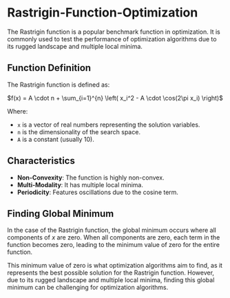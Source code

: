 # Rastrigin-Function-Optimization

The Rastrigin function is a popular benchmark function in optimization. It is commonly used to test the performance of optimization algorithms due to its rugged landscape and multiple local minima.

## Function Definition
The Rastrigin function is defined as:

$f(x) = A \cdot n + \sum_{i=1}^{n} \left( x_i^2 - A \cdot \cos(2\pi x_i) \right)$

Where:
- `x` is a vector of real numbers representing the solution variables.
- `n` is the dimensionality of the search space.
- `A` is a constant (usually 10).

## Characteristics
- **Non-Convexity**: The function is highly non-convex.
- **Multi-Modality**: It has multiple local minima.
- **Periodicity**: Features oscillations due to the cosine term.

## Finding Global Minimum
In the case of the Rastrigin function, the global minimum occurs where all components of $x$ are zero. When all components are zero, each term in the function becomes zero, leading to the minimum value of zero for the entire function.

This minimum value of zero is what optimization algorithms aim to find, as it represents the best possible solution for the Rastrigin function. However, due to its rugged landscape and multiple local minima, finding this global minimum can be challenging for optimization algorithms.
